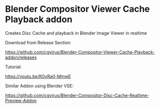# Blender Compositor Viewer Cache Playback addon
Creates Disc Cache and playback in Blender Image Viewer in realtime

Download from Release Section:

https://github.com/cgvirus/Blender-Compositor-Viewer-Cache-Playback-addon/releases

Tutorial:

https://youtu.be/K0vRa0-MmwE

Similar Addon using Blender VSE:

https://github.com/cgvirus/Blender-Compositor-Disc-Cache-Realtime-Preview-Addon
